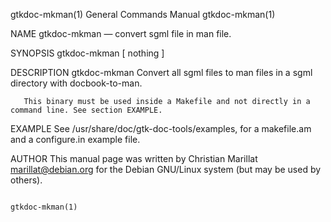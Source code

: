 gtkdoc-mkman(1)                                               General Commands Manual                                              gtkdoc-mkman(1)

NAME
       gtkdoc-mkman —  convert sgml file in man file.

SYNOPSIS
       gtkdoc-mkman [ nothing ]

DESCRIPTION
       gtkdoc-mkman Convert all sgml files to man files in a sgml directory with docbook-to-man.

       This binary must be used inside a Makefile and not directly in a command line. See section EXAMPLE.

EXAMPLE
       See /usr/share/doc/gtk-doc-tools/examples, for a makefile.am and a configure.in example file.

AUTHOR
       This manual page was written by Christian Marillat marillat@debian.org for the Debian GNU/Linux system (but may be used by others).

                                                                                                                                   gtkdoc-mkman(1)
